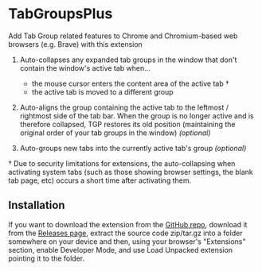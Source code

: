 # TabGroupsPlus

Add Tab Group related features to Chrome and Chromium-based web browsers (e.g. Brave) with this extension

1. Auto-collapses any expanded tab groups in the window that don't contain the window's active tab when...
    - the mouse cursor enters the content area of the active tab †
    - the active tab is moved to a different group

2. Auto-aligns the group containing the active tab to the leftmost / rightmost side of the tab bar.  When the group is no longer active and is therefore collapsed, TGP restores its old position (maintaining the original order of your tab groups in the window) _(optional)_

3. Auto-groups new tabs into the currently active tab's group _(optional)_

† Due to security limitations for extensions, the auto-collapsing when activating system tabs (such as those showing browser settings, the blank tab page, etc) occurs a short time after activating them.

## Installation

If you want to download the extension from the [GitHub repo](https://github.com/BenKennish/TabGroupsPlus/),
download it from the [Releases page](https://github.com/BenKennish/TabGroupsPlus/releases), extract the source code
zip/tar.gz into a folder somewhere on your device and then, using your browser's "Extensions" section, enable Developer Mode,
and use Load Unpacked extension pointing it to the folder.
